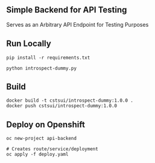 ## Simple Backend for API Testing
Serves as an Arbitrary API Endpoint for Testing Purposes

## Run Locally
```
pip install -r requirements.txt

python introspect-dummy.py
```

## Build

```
docker build -t cstsui/introspect-dummy:1.0.0 .
docker push cstsui/introspect-dummy:1.0.0
```

## Deploy on Openshift

```
oc new-project api-backend

# Creates route/service/deployment
oc apply -f deploy.yaml
```